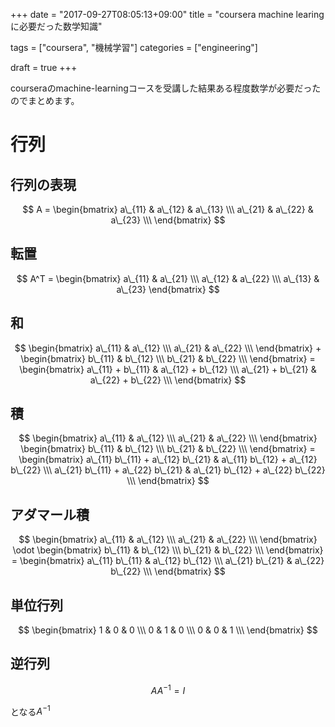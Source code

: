 +++
date = "2017-09-27T08:05:13+09:00"
title = "coursera machine learing に必要だった数学知識"

tags = ["coursera", "機械学習"]
categories = ["engineering"]

draft = true
+++

courseraのmachine-learningコースを受講した結果ある程度数学が必要だったのでまとめます。

# 行列

## 行列の表現
$$
A = \begin{bmatrix} 
    a\_{11} & a\_{12} & a\_{13} \\\ 
    a\_{21} & a\_{22} & a\_{23} \\\ 
\end{bmatrix}
$$

## 転置
$$
A^T = \begin{bmatrix}
    a\_{11} & a\_{21} \\\ 
    a\_{12} & a\_{22} \\\ 
    a\_{13} & a\_{23}
\end{bmatrix}
$$

## 和

$$ 
\begin{bmatrix} a\_{11} & a\_{12} \\\ a\_{21} & a\_{22} \\\ \end{bmatrix} 
+ 
\begin{bmatrix} b\_{11} & b\_{12} \\\ b\_{21} & b\_{22} \\\ \end{bmatrix} 
= \begin{bmatrix} a\_{11} + b\_{11} & a\_{12} + b\_{12} \\\ a\_{21} + b\_{21} & a\_{22} + b\_{22}  \\\ \end{bmatrix} 
$$

## 積

$$ 
\begin{bmatrix} a\_{11} & a\_{12} \\\ a\_{21} & a\_{22} \\\ \end{bmatrix} 
\begin{bmatrix} b\_{11} & b\_{12} \\\ b\_{21} & b\_{22} \\\ \end{bmatrix} 
= \begin{bmatrix} a\_{11} b\_{11} + a\_{12} b\_{21} & a\_{11} b\_{12} + a\_{12} b\_{22} \\\ a\_{21} b\_{11} + a\_{22} b\_{21} & a\_{21} b\_{12} + a\_{22} b\_{22}  \\\ \end{bmatrix} 
$$

## アダマール積

$$ 
\begin{bmatrix} a\_{11} & a\_{12} \\\ a\_{21} & a\_{22} \\\ \end{bmatrix} 
\odot \begin{bmatrix} b\_{11} & b\_{12} \\\ b\_{21} & b\_{22} \\\ \end{bmatrix} 
= \begin{bmatrix} a\_{11} b\_{11} & a\_{12} b\_{12}  \\\ a\_{21} b\_{21} & a\_{22} b\_{22}  \\\ \end{bmatrix} 
$$

## 単位行列

$$
\begin{bmatrix} 1 & 0 & 0 \\\ 0 & 1 & 0 \\\ 0 & 0 & 1 \\\ \end{bmatrix}
$$

## 逆行列

$$
A A^{-1} = I
$$

となる$A^{-1}$

